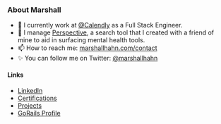 ### About Marshall

- 🔭 I currently work at [@Calendly](https://calendly.com/) as a Full Stack Engineer.
- 🖤 I manage [Perspective](https://getperspective.netlify.app/), a search tool that I created with a friend of mine to aid in surfacing mental health tools.
- 📫 How to reach me: [marshallhahn.com/contact](https://marshallhahn.com/contact)
- ✨ You can follow me on Twitter: [@marshallhahn](https://twitter.com/marshallhahn)

#### Links
- [LinkedIn](https://linkedin.com/in/marshallhahn)
- [Certifications](https://marshallhahn.com/certifications)
- [Projects](https://marshallhahn.com/work)
- [GoRails Profile](https://gorails.com/users/33376)


<!--
**marshallhahn/marshallhahn** is a ✨ _special_ ✨ repository because its `README.md` (this file) appears on your GitHub profile.

Here are some ideas to get you started:

- 🔭 I’m currently working on ...
- 🌱 I’m currently learning ...
- 👯 I’m looking to collaborate on ...
- 🤔 I’m looking for help with ...
- 💬 Ask me about ...
- 📫 How to reach me: ...
- 😄 Pronouns: ...
- ⚡ Fun fact: ...
-->
